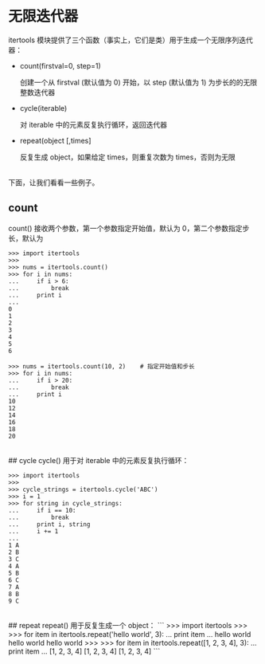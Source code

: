 # 无限迭代器

itertools 模块提供了三个函数（事实上，它们是类）用于生成一个无限序列迭代器：


- count(firstval=0, step=1)

    创建一个从 firstval (默认值为 0) 开始，以 step (默认值为 1) 为步长的的无限整数迭代器

- cycle(iterable)

    对 iterable 中的元素反复执行循环，返回迭代器

- repeat(object [,times]

    反复生成 object，如果给定 times，则重复次数为 times，否则为无限


<br>
下面，让我们看看一些例子。

## count
count() 接收两个参数，第一个参数指定开始值，默认为 0，第二个参数指定步长，默认为 
```
>>> import itertools
>>>
>>> nums = itertools.count()
>>> for i in nums:
...     if i > 6:
...         break
...     print i
...
0
1
2
3
4
5
6

>>> nums = itertools.count(10, 2)    # 指定开始值和步长
>>> for i in nums:
...     if i > 20:
...         break
...     print i
10
12
14
16
18
20
```
<br> 
## cycle
cycle() 用于对 iterable 中的元素反复执行循环：

```
>>> import itertools
>>>
>>> cycle_strings = itertools.cycle('ABC')
>>> i = 1
>>> for string in cycle_strings:
...     if i == 10:
...         break
...     print i, string
...     i += 1
...
1 A
2 B
3 C
4 A
5 B
6 C
7 A
8 B
9 C
```
<br>
## repeat
repeat() 用于反复生成一个 object：
```
>>> import itertools
>>>
>>> for item in itertools.repeat('hello world', 3):
...     print item
...
hello world
hello world
hello world
>>>
>>> for item in itertools.repeat([1, 2, 3, 4], 3):
...     print item
...
[1, 2, 3, 4]
[1, 2, 3, 4]
[1, 2, 3, 4]
```